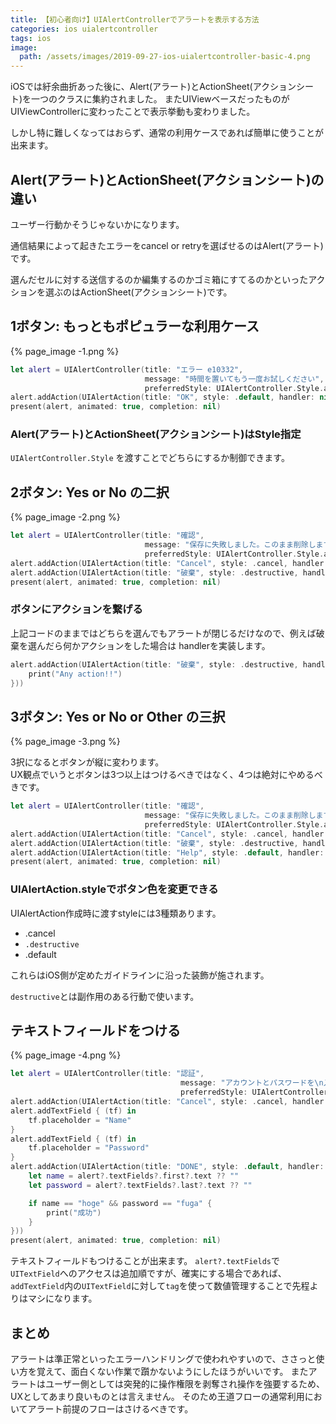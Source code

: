 ```yaml
---
title: 【初心者向け】UIAlertControllerでアラートを表示する方法
categories: ios uialertcontroller
tags: ios
image:
  path: /assets/images/2019-09-27-ios-uialertcontroller-basic-4.png
---
```

iOSでは紆余曲折あった後に、Alert(アラート)とActionSheet(アクションシート)を一つのクラスに集約されました。
またUIViewベースだったものがUIViewControllerに変わったことで表示挙動も変わりました。

しかし特に難しくなってはおらず、通常の利用ケースであれば簡単に使うことが出来ます。

## Alert(アラート)とActionSheet(アクションシート)の違い

ユーザー行動かそうじゃないかになります。

通信結果によって起きたエラーをcancel or retryを選ばせるのはAlert(アラート)です。

選んだセルに対する送信するのか編集するのかゴミ箱にすてるのかといったアクションを選ぶのはActionSheet(アクションシート)です。

## 1ボタン: もっともポピュラーな利用ケース

{% page_image -1.png %}

```swift
let alert = UIAlertController(title: "エラー e10332",
                              message: "時間を置いてもう一度お試しください",
                              preferredStyle: UIAlertController.Style.alert)
alert.addAction(UIAlertAction(title: "OK", style: .default, handler: nil))
present(alert, animated: true, completion: nil)
```

### Alert(アラート)とActionSheet(アクションシート)はStyle指定

`UIAlertController.Style` を渡すことでどちらにするか制御できます。


## 2ボタン: Yes or No の二択

{% page_image -2.png %}

```swift
let alert = UIAlertController(title: "確認",
                              message: "保存に失敗しました。このまま削除しますか？",
                              preferredStyle: UIAlertController.Style.alert)
alert.addAction(UIAlertAction(title: "Cancel", style: .cancel, handler: nil))
alert.addAction(UIAlertAction(title: "破棄", style: .destructive, handler: nil))
present(alert, animated: true, completion: nil)
```

### ボタンにアクションを繋げる

上記コードのままではどちらを選んでもアラートが閉じるだけなので、例えば破棄を選んだら何かアクションをした場合は handlerを実装します。

```swift
alert.addAction(UIAlertAction(title: "破棄", style: .destructive, handler: { (alertAction) in
    print("Any action!!")
}))
```

## 3ボタン: Yes or No or Other の三択

{% page_image -3.png %}

3択になるとボタンが縦に変わります。  
UX観点でいうとボタンは3つ以上はつけるべきではなく、4つは絶対にやめるべきです。


```swift
let alert = UIAlertController(title: "確認",
                              message: "保存に失敗しました。このまま削除しますか？",
                              preferredStyle: UIAlertController.Style.alert)
alert.addAction(UIAlertAction(title: "Cancel", style: .cancel, handler: nil))
alert.addAction(UIAlertAction(title: "破棄", style: .destructive, handler: nil))
alert.addAction(UIAlertAction(title: "Help", style: .default, handler: nil))
present(alert, animated: true, completion: nil)
```

### UIAlertAction.styleでボタン色を変更できる

UIAlertAction作成時に渡すstyleには3種類あります。

- .cancel
- `.destructive`
- .default

これらはiOS側が定めたガイドラインに沿った装飾が施されます。

`destructive`とは副作用のある行動で使います。

## テキストフィールドをつける

{% page_image -4.png %}

```swift
let alert = UIAlertController(title: "認証",
                                      message: "アカウントとパスワードを\n入力してください",
                                      preferredStyle: UIAlertController.Style.alert)
alert.addAction(UIAlertAction(title: "Cancel", style: .cancel, handler: nil))
alert.addTextField { (tf) in
    tf.placeholder = "Name"
}
alert.addTextField { (tf) in
    tf.placeholder = "Password"
}
alert.addAction(UIAlertAction(title: "DONE", style: .default, handler: { [weak alert] (ac) in
    let name = alert?.textFields?.first?.text ?? ""
    let password = alert?.textFields?.last?.text ?? ""

    if name == "hoge" && password == "fuga" {
        print("成功")
    }
}))
present(alert, animated: true, completion: nil)
```

テキストフィールドもつけることが出来ます。
`alert?.textFields`で`UITextField`へのアクセスは追加順ですが、確実にする場合であれば、
`addTextField`内の`UITextField`に対して`tag`を使って数値管理することで先程よりはマシになります。


## まとめ

アラートは準正常といったエラーハンドリングで使われやすいので、ささっと使い方を覚えて、面白くない作業で躓かないようにしたほうがいいです。
またアラートはユーザー側としては突発的に操作権限を剥奪され操作を強要するため、UXとしてあまり良いものとは言えません。
そのため王道フローの通常利用においてアラート前提のフローはさけるべきです。

